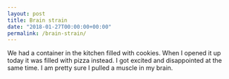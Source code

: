 ```yaml
---
layout: post
title: Brain strain
date: "2018-01-27T00:00:00+00:00"
permalink: /brain-strain/
---
```


We had a container in the kitchen filled with cookies. When I opened it up today it was filled with pizza instead. I got excited and disappointed at the same time. I am pretty sure I pulled a muscle in my brain.
